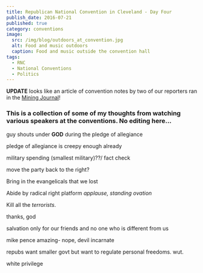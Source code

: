 ```yaml
---
title: Republican National Convention in Cleveland - Day Four
publish_date: 2016-07-21
published: true
category: conventions
image:
  src: /img/blog/outdoors_at_convention.jpg
  alt: Food and music outdoors
  caption: Food and music outside the convention hall
tags:
  - RNC
  - National Conventions
  - Politics
---
```

__UPDATE__ looks like an article of convention notes by two of our reporters ran in the [Mining Journal](http://www.miningjournal.net/page/content.detail/id/643873/Notes-from-the-convention-hall.html?nav=5192)! 

### This is a collection of some of my thoughts from watching various speakers at the conventions. No editing here...

guy shouts under __GOD__ during the pledge of allegiance

pledge of allegiance is creepy enough already

military spending (smallest military)??/ fact check

move the party back to the right? 

Bring in the evangelicals that we lost

Abide by radical right platform *applause, standing ovation*

Kill all the _terrorists_.

thanks, god

salvation only for our friends and no one who is different from us

mike pence amazing- nope, devil incarnate

repubs want smaller govt but want to regulate personal freedoms. wut.

white privilege


